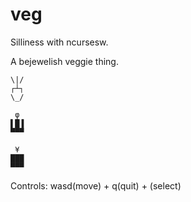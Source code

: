 # veg
Silliness with ncursesw.

A bejewelish veggie thing.
```
\|/
┌┴┐
\_/

 φ
▌█▐
▀▀▀

 ¥
███
▀▀▀
```
Controls: wasd(move) + q(quit) + <Space>(select)
